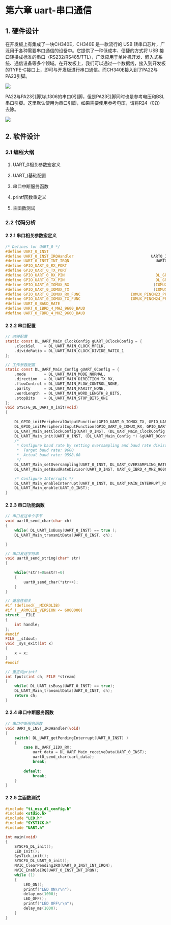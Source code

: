 # 第六章 uart-串口通信

## 1. 硬件设计

在开发板上有集成了一块CH340E，CH340E 是一款流行的 USB 转串口芯片，广泛用于各种需要串口通信的设备中。它提供了一种低成本、便捷的方式将 USB 接口转换成标准的串口（RS232/RS485/TTL），广泛应用于单片机开发、嵌入式系统、通信设备等多个领域。在开发板上，我们可以通过一个数据线，接入到开发板的TYPE-C接口上，即可与开发板进行串口通信。而CH340E接入到了PA22与PA23引脚。

![](https://wiki.lckfb.com/storage/images/zh-hans/dzx-mspm0l1306/beginner/uart/uart_20240805_120726.png)

PA22与PA23引脚为L1306的串口0引脚，但是PA23引脚同时也是参考电压和BSL串口引脚。这里默认使用为串口引脚，如果需要使用参考电压，请将R24（0Ω）去除。

![](https://wiki.lckfb.com/storage/images/zh-hans/dzx-mspm0l1306/beginner/uart/uart_20240805_120738.png)

## 2. 软件设计

### 2.1 编程大纲

1. UART_0相关参数宏定义

2. UART_)基础配置

3. 串口中断服务函数

4. printf函数重定义

5. 主函数测试

### 2.2 代码分析

#### 2.2.1 串口相关参数宏定义

```c
/* Defines for UART_0 */
#define UART_0_INST                                                        UART0
#define UART_0_INST_IRQHandler                                  UART0_IRQHandler
#define UART_0_INST_INT_IRQN                                      UART0_INT_IRQn
#define GPIO_UART_0_RX_PORT                                                GPIOA
#define GPIO_UART_0_TX_PORT                                                GPIOA
#define GPIO_UART_0_RX_PIN                                        DL_GPIO_PIN_22
#define GPIO_UART_0_TX_PIN                                        DL_GPIO_PIN_23
#define GPIO_UART_0_IOMUX_RX                                     (IOMUX_PINCM23)
#define GPIO_UART_0_IOMUX_TX                                     (IOMUX_PINCM24)
#define GPIO_UART_0_IOMUX_RX_FUNC                      IOMUX_PINCM23_PF_UART0_RX
#define GPIO_UART_0_IOMUX_TX_FUNC                      IOMUX_PINCM24_PF_UART0_TX
#define UART_0_BAUD_RATE                                                  (9600)
#define UART_0_IBRD_4_MHZ_9600_BAUD                                         (26)
#define UART_0_FBRD_4_MHZ_9600_BAUD                                          (3)
```

#### 2.2.2 串口配置

```c
// 时钟配置
static const DL_UART_Main_ClockConfig gUART_0ClockConfig = {
    .clockSel    = DL_UART_MAIN_CLOCK_MFCLK,
    .divideRatio = DL_UART_MAIN_CLOCK_DIVIDE_RATIO_1
};

// 工作参数配置
static const DL_UART_Main_Config gUART_0Config = {
    .mode        = DL_UART_MAIN_MODE_NORMAL,
    .direction   = DL_UART_MAIN_DIRECTION_TX_RX,
    .flowControl = DL_UART_MAIN_FLOW_CONTROL_NONE,
    .parity      = DL_UART_MAIN_PARITY_NONE,
    .wordLength  = DL_UART_MAIN_WORD_LENGTH_8_BITS,
    .stopBits    = DL_UART_MAIN_STOP_BITS_ONE
};
void SYSCFG_DL_UART_0_init(void)
{
    
    DL_GPIO_initPeripheralOutputFunction(GPIO_UART_0_IOMUX_TX, GPIO_UART_0_IOMUX_TX_FUNC);
    DL_GPIO_initPeripheralInputFunction(GPIO_UART_0_IOMUX_RX, GPIO_UART_0_IOMUX_RX_FUNC);
    DL_UART_Main_setClockConfig(UART_0_INST, (DL_UART_Main_ClockConfig *) &gUART_0ClockConfig);
    DL_UART_Main_init(UART_0_INST, (DL_UART_Main_Config *) &gUART_0Config);
    /*
     * Configure baud rate by setting oversampling and baud rate divisors.
     *  Target baud rate: 9600
     *  Actual baud rate: 9598.08
     */
    DL_UART_Main_setOversampling(UART_0_INST, DL_UART_OVERSAMPLING_RATE_16X);
    DL_UART_Main_setBaudRateDivisor(UART_0_INST, UART_0_IBRD_4_MHZ_9600_BAUD, UART_0_FBRD_4_MHZ_9600_BAUD);

    /* Configure Interrupts */
    DL_UART_Main_enableInterrupt(UART_0_INST, DL_UART_MAIN_INTERRUPT_RX);
    DL_UART_Main_enable(UART_0_INST);
}
```

#### 2.2.3 串口功能函数

```c
// 串口发送单个字节
void uart0_send_char(char ch)
{
	while( DL_UART_isBusy(UART_0_INST) == true );
	DL_UART_Main_transmitData(UART_0_INST, ch);

}

// 串口发送字符串
void uart0_send_string(char* str)
{
	
	while(*str!=0&&str!=0)
	{
		uart0_send_char(*str++);
	}
}

// 兼容性相关
#if !defined(__MICROLIB)
#if (__ARMCLIB_VERSION <= 6000000)
struct __FILE
{
    int handle;
};
#endif
FILE __stdout;
void _sys_exit(int x)
{
    x = x;
}
#endif

// 重定向printf
int fputc(int ch, FILE *stream)
{
	while( DL_UART_isBusy(UART_0_INST) == true);
	DL_UART_Main_transmitData(UART_0_INST, ch);
	return ch;
}
```

#### 2.2.4 串口中断服务函数

```c
// 串口中断服务函数
void UART_0_INST_IRQHandler(void)
{
	switch( DL_UART_getPendingInterrupt(UART_0_INST) )
	{
		case DL_UART_IIDX_RX:
			uart_data = DL_UART_Main_receiveData(UART_0_INST);
			uart0_send_char(uart_data);
			break;
		
		default:
			break;
	}
}

```

#### 2.2.5 主函数测试

```c
#include "ti_msp_dl_config.h"
#include <stdio.h>
#include "LED.h"
#include "SYSTICK.h"
#include "UART.h"

int main(void)
{
	SYSCFG_DL_init();
	LED_Init();
	SysTick_init();
	SYSCFG_DL_UART_0_init();
	NVIC_ClearPendingIRQ(UART_0_INST_INT_IRQN);
	NVIC_EnableIRQ(UART_0_INST_INT_IRQN);
	while (1) 
	{			
		LED_ON();
		printf("LED ON\r\n");
		delay_ms(1000);
		LED_OFF();
		printf("LED OFF\r\n");
		delay_ms(1000);
	}
}

```


